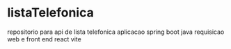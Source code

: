 # listaTelefonica
repositorio para api de lista telefonica
aplicacao spring boot java requisicao web e front end react vite

